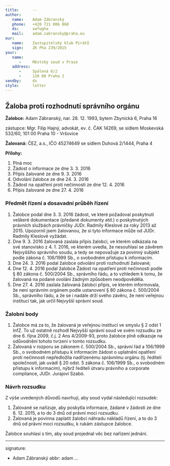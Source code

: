 ```yaml
---
title:      --
author:
   name:    Adam Zábranský
   phone:   +420 721 006 868
   ds:      xwfwgha
   mail:    adam.zabransky@praha.eu
our:
   name:    Zastupitelský klub Pirátů
   sign:    ZK Pha 239/2015
your:
   name:    
      -     Městský soud v Praze
   address:
      -     Spálená 6/2
      -     120 00 Praha 2
sendby:     ds
style:      letter
---
```


## Žaloba proti rozhodnutí správního orgánu

**Žalobce:**   Adam Zábranský, nar. 28. 12. 1993, bytem Zbynická 6, Praha 16

zástupce:  Mgr. Filip Hajný, advokát, ev. č. ČAK 14269, se sídlem Moskevská 532/60, 101 00 Praha 10 - Vršovice

**Žalovaná:**  ČEZ, a.s., IČO 45274649 se sídlem Duhová 2/1444, Praha 4

**Přílohy:**

1. Plná moc
2. Žádost o informace ze dne 3. 3. 2016
3. Přípis žalované ze dne 9. 3. 2016
4. Odvolání žalobce ze dne 24. 3. 2016
5. Žádost na opatření proti nečinnosti ze dne 12. 4. 2016
6. Přípis žalované ze dne 27. 4. 2016

### Předmět řízení a dosavadní průběh řízení

1. Žalobce podal dne 3. 3. 2016 žádost, ve které požadoval poskytnutí veškeré dokumentace (předané dokumenty atd.) o poskytnutých právních službách právničky JUDr. Radmily Kleslové za roky 2013 až 2015. Upozornil jsem žalovanou, že si tyto informace může od JUDr. Radmily Kleslové vyžádat. 
2. Dne 9. 3. 2016 žalovaná zaslala přípis žalobci, ve kterém odkázala na své stanovisko z 4. 1. 2016, ve kterém uvedla, že nesouhlasí se závěrem Nejvyššího správního soudu, a tedy se nepovažuje za povinný subjekt podle zákona č. 106/1999 Sb., o svobodném přístupu k informacím. 
3. Dne 24. 3. 2016 podal žalobce odvolání proti rozhodnutí žalované;
4. Dne 12. 4. 2016 podal žalobce Žádost na opatření proti nečinnosti podle § 80 zákona č. 500/2004 Sb., správního řádu, a to vzhledem k tomu, že žalovaná na podané ovolání žádným způsobem neodpověděla.
5. Dne 27. 4. 2016 zaslala žalovaná žalobci přípis, ve kterém informovala, že není správním orgánem podle ustanovení § 80 zákona č. 500/2004 Sb., správního řádu, a že se i nadále drží svého závěru, že není veřejnou institucí tak, jak určil Nejvyšší správní soud. 

### Žalobní body

1. Žalobce má za to, že žalovaná je veřejnou institucí ve smyslu § 2 odst 1 InfZ. To už ostatně rozhodl Nejvyšší správní soud ve svém rozsudku ze dne 6. října 2009, č.j. 2 Ans 4/2009-93, proto žalobce plně odkazuje na odůvodnění tohoto tvrzení v tomto rozsudku. 
2. Žalovaná v rozporu se zákonem č. 500/2004 Sb., správní řád a 106/1999 Sb., o svobodném přístupu k informacím žádost o uplatnění opatření proti nečinnosti nepředložila nadřízenému správnímu orgánu (tj. řediteli společnosti, jak uvádí § 20 odst. 5 zákona č. 106/1999 Sb., o svobodném přístupu k informacím), nýbrž řediteli útvaru právního a corporate compliance, JUDr. Jurajovi Szabó. 

### Návrh rozsudku

Z výše uvedených důvodů navrhuji, aby soud vydal následující rozsudek:

1. Žalované se nařizuje, aby poskytla informace, žádané v žádosti ze dne 6. 12. 2015, a to do 3 dnů od právní moci rozsudku.
2. Žalovaná je povinna zaplatit žalobci náhradu nákladů řízení, a to do 3 dnů od právní moci rozsudku, k rukám zástupce žalobce.

Žalobce souhlasí s tím, aby soud projednal věc bez nařízení jednání. 


---
signature:
  - Adam Zábranský
abbr:       adam
...
